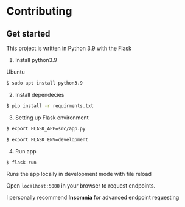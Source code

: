 # Contributing

## Get started

This project is written in Python 3.9 with the Flask

1. Install python3.9

Ubuntu

```sh
$ sudo apt install python3.9
```

2. Install dependecies

```sh
$ pip install -r requirments.txt
```

3. Setting up Flask environment

```sh
$ export FLASK_APP=src/app.py
```

```sh
$ export FLASK_ENV=development
```

4. Run app

```sh
$ flask run
```

Runs the app locally in development mode with file reload

Open `localhost:5000` in your browser to request endpoints.

I personally recommend **Insomnia** for advanced endpoint requesting
